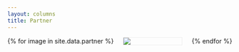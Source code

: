 ```yaml
---
layout: columns
title: Partner
---
```


<div class="columns is-multiline" style="display: flex">
{% for image in site.data.partner %}
<div class="column is-2-widescreen is-2-desktop is-3-tablet is-4-mobile">
  <div class="card" style="border: 1px solid #ededed">
    <a href="{{image.link}}" target="_blank">
      <img src="{{image.url}}" />
    </a>
  </div>
</div>
{% endfor %}
</div>
